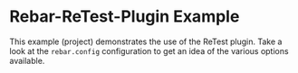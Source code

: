 # Rebar-ReTest-Plugin Example

This example (project) demonstrates the use of the ReTest plugin.
Take a look at the `rebar.config` configuration to get an idea of
the various options available.

